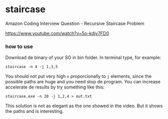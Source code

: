 # staircase
Amazon Coding Interview Question - Recursive Staircase Problem

https://www.youtube.com/watch?v=5o-kdjv7FD0

### how to use

Download de binary of your SO in bin folder. In terminal type, for example:

```
staircase -n 4 -j 1,3,5
```

You should not put very high `n` proporcionally to `j` elements, since the possible paths are huge and
you need stop de program.
You can increase accelerate de results by try something like this:

```
staircase.exe -n 20 -j 1,2,4 > out.txt
```

This solution is not as elegant as the one showed in the video. But it shows the paths and is interesting.